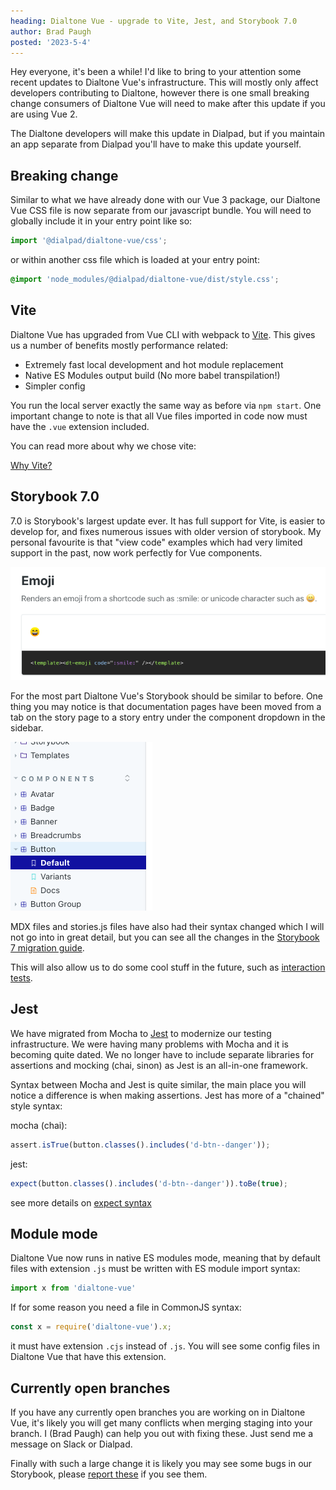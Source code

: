 ```yaml
---
heading: Dialtone Vue - upgrade to Vite, Jest, and Storybook 7.0
author: Brad Paugh
posted: '2023-5-4'
---
```

<!-- Note the date must be in this format YYYY-M-D and wrapped in single quotes -->

<BlogPost :author="$frontmatter.author" :posted="parse($frontmatter.posted, 'y-M-d', new Date())" :heading="$frontmatter.heading">

Hey everyone, it's been a while! I'd like to bring to your attention some recent updates to Dialtone Vue's infrastructure. This will mostly only affect developers contributing to Dialtone, however there is one small breaking change consumers of Dialtone Vue will need to make after this update if you are using Vue 2.

The Dialtone developers will make this update in Dialpad, but if you maintain an app separate from Dialpad you'll have to make this update yourself.

## Breaking change

Similar to what we have already done with our Vue 3 package, our Dialtone Vue CSS file is now separate from our javascript bundle. You will need to globally include it in your entry point like so:

```js
import '@dialpad/dialtone-vue/css';
```

or within another css file which is loaded at your entry point:

```css
@import 'node_modules/@dialpad/dialtone-vue/dist/style.css';
```

## Vite

Dialtone Vue has upgraded from Vue CLI with webpack to [Vite](https://vitejs.dev/). This gives us a number of benefits mostly performance related:

- Extremely fast local development and hot module replacement
- Native ES Modules output build (No more babel transpilation!)
- Simpler config

You run the local server exactly the same way as before via `npm start`. One important change to note is that all Vue files imported in code now must have the `.vue` extension included.

You can read more about why we chose vite:

[Why Vite?](https://vitejs.dev/guide/why.html)

## Storybook 7.0

7.0 is Storybook's largest update ever. It has full support for Vite, is easier to develop for, and fixes numerous issues with older version of storybook. My personal favourite is that "view code" examples which had very limited support in the past, now work perfectly for Vue components.

![Storybook 7 docs](../../../assets/images/storybook-7-code.png)

For the most part Dialtone Vue's Storybook should be similar to before. One thing you may notice is that documentation pages have been moved from a tab on the story page to a story entry under the component dropdown in the sidebar.

![Storybook 7 docs](../../../assets/images/storybook-7-docs.png)

MDX files and stories.js files have also had their syntax changed which I will not go into in great detail, but you can see all the changes in the [Storybook 7 migration guide](https://storybook.js.org/docs/vue/migration-guide).

This will also allow us to do some cool stuff in the future, such as [interaction tests](https://storybook.js.org/docs/react/essentials/interactions).

## Jest

We have migrated from Mocha to [Jest](https://jestjs.io/) to modernize our testing infrastructure. We were having many problems with Mocha and it is becoming quite dated. We no longer have to include separate libraries for assertions and mocking (chai, sinon) as Jest is an all-in-one framework.

Syntax between Mocha and Jest is quite similar, the main place you will notice a difference is when making assertions. Jest has more of a "chained" style syntax:

mocha (chai):

```js
assert.isTrue(button.classes().includes('d-btn--danger'));
```

jest:

```js
expect(button.classes().includes('d-btn--danger')).toBe(true);
```

see more details on [expect syntax](https://jestjs.io/docs/expect)

## Module mode

Dialtone Vue now runs in native ES modules mode, meaning that by default files with extension `.js` must be written with ES module import syntax:

```js
import x from 'dialtone-vue'
```

If for some reason you need a file in CommonJS syntax:

```js
const x = require('dialtone-vue').x;
```

it must have extension `.cjs` instead of `.js`. You will see some config files in Dialtone Vue that have this extension.

## Currently open branches

If you have any currently open branches you are working on in Dialtone Vue, it's likely you will get many conflicts when merging staging into your branch. I (Brad Paugh) can help you out with fixing these. Just send me a message on Slack or Dialpad.

Finally with such a large change it is likely you may see some bugs in our Storybook, please [report these](https://dialpad.atlassian.net/secure/CreateIssue.jspa?issuetype=10878&pid=12428) if you see them.

</BlogPost>

<script setup>
import BlogPost from '@baseComponents/BlogPost.vue';
import { parse } from 'date-fns';
</script>
